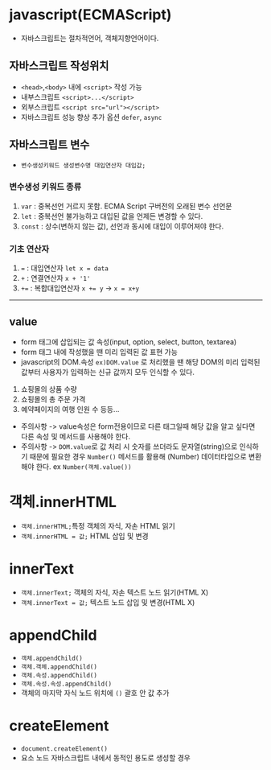 # javascript(ECMAScript)
* 자바스크립트는 절차적언어, 객체지향언어이다.
## 자바스크립트 작성위치
* `<head>`,`<body>` 내에 `<script>` 작성 가능
* 내부스크립트 `<script>...</script>`
* 외부스크립트 `<script src="url"></script>`
* 자바스크립트 성능 향상 추가 옵션 `defer`, `async`
## 자바스크립트 변수
* `변수생성키워드 생성변수명 대입연산자 대입값;`
### 변수생성 키워드 종류
1. `var` : 중복선언 거르지 못함. ECMA Script 구버전의 오래된 변수 선언문
2. `let` : 중복선언 불가능하고 대입된 값을 언제든 변경할 수 있다.
3. `const` : 상수(변하지 않는 값), 선언과 동시에 대입이 이루어져야 한다.
### 기초 연산자
1. `=` : 대입연산자 `let x = data`
2. `+` : 연결연산자 `x + '1'`
3. `+=` : 복합대입연산자 `x += y` -> `x = x+y`
--------------------
## value
* form 태그에 삽입되는 값 속성(input, option, select, button, textarea)
* form 태그 내에 작성했을 땐 미리 입력된 값 표현 가능
* javascript의 DOM.속성 `ex)DOM.value` 로 처리했을 땐 해당 DOM의 미리 입력된 값부터 사용자가 입력하는 신규 값까지 모두 인식할 수 있다.
1. 쇼핑몰의 상품 수량
2. 쇼핑몰의 총 주문 가격
3. 예약페이지의 여행 인원 수 등등...
* 주의사항 -> value속성은 form전용이므로 다른 태그일때 해당 값을 알고 싶다면 다른 속성 및 메서드를 사용해야 한다.
* 주의사항 -> `DOM.value`로 값 처리 시 숫자를 쓰더라도 문자열(string)으로 인식하기 때문에 필요한 경우 `Number()` 메서드를 활용해 (Number) 데이터타입으로 변환해야 한다. ex `Number(객체.value())`
# 객체.innerHTML
* `객체.innerHTML;`특정 객체의 자식, 자손 HTML 읽기
* `객체.innerHTML = 값;` HTML 삽입 및 변경 
# innerText
* `객체.innerText;` 객체의 자식, 자손 텍스트 노드 읽기(HTML X)
* `객체.innerText = 값;` 텍스트 노드 삽입 및 변경(HTML X)
# appendChild
* `객체.appendChild()`
* `객체.객체.appendChild()`
* `객체.속성.appendChild()`
* `객체.속성.속성.appendChild()`
* 객체의 마지막 자식 노드 위치에 `()` 괄호 안 값 추가
# createElement
* `document.createElement()` 
* 요소 노드 자바스크립트 내에서 동적인 용도로 생성할 경우